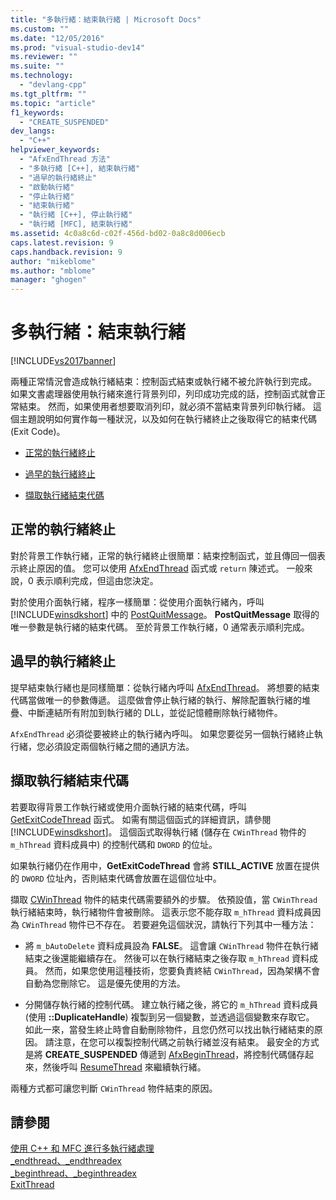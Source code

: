 ```yaml
---
title: "多執行緒：結束執行緒 | Microsoft Docs"
ms.custom: ""
ms.date: "12/05/2016"
ms.prod: "visual-studio-dev14"
ms.reviewer: ""
ms.suite: ""
ms.technology: 
  - "devlang-cpp"
ms.tgt_pltfrm: ""
ms.topic: "article"
f1_keywords: 
  - "CREATE_SUSPENDED"
dev_langs: 
  - "C++"
helpviewer_keywords: 
  - "AfxEndThread 方法"
  - "多執行緒 [C++], 結束執行緒"
  - "過早的執行緒終止"
  - "啟動執行緒"
  - "停止執行緒"
  - "結束執行緒"
  - "執行緒 [C++], 停止執行緒"
  - "執行緒 [MFC], 結束執行緒"
ms.assetid: 4c0a8c6d-c02f-456d-bd02-0a8c8d006ecb
caps.latest.revision: 9
caps.handback.revision: 9
author: "mikeblome"
ms.author: "mblome"
manager: "ghogen"
---
```

# 多執行緒：結束執行緒
[!INCLUDE[vs2017banner](../assembler/inline/includes/vs2017banner.md)]

兩種正常情況會造成執行緒結束：控制函式結束或執行緒不被允許執行到完成。  如果文書處理器使用執行緒來進行背景列印，列印成功完成的話，控制函式就會正常結束。  然而，如果使用者想要取消列印，就必須不當結束背景列印執行緒。  這個主題說明如何實作每一種狀況，以及如何在執行緒終止之後取得它的結束代碼 \(Exit Code\)。  
  
-   [正常的執行緒終止](#_core_normal_thread_termination)  
  
-   [過早的執行緒終止](#_core_premature_thread_termination)  
  
-   [擷取執行緒結束代碼](#_core_retrieving_the_exit_code_of_a_thread)  
  
##  <a name="_core_normal_thread_termination"></a> 正常的執行緒終止  
 對於背景工作執行緒，正常的執行緒終止很簡單：結束控制函式，並且傳回一個表示終止原因的值。  您可以使用 [AfxEndThread](../Topic/AfxEndThread.md) 函式或 `return` 陳述式。  一般來說，0 表示順利完成，但這由您決定。  
  
 對於使用介面執行緒，程序一樣簡單：從使用介面執行緒內，呼叫 [!INCLUDE[winsdkshort](../atl/reference/includes/winsdkshort_md.md)] 中的 [PostQuitMessage](http://msdn.microsoft.com/library/windows/desktop/ms644945)。  **PostQuitMessage** 取得的唯一參數是執行緒的結束代碼。  至於背景工作執行緒，0 通常表示順利完成。  
  
##  <a name="_core_premature_thread_termination"></a> 過早的執行緒終止  
 提早結束執行緒也是同樣簡單：從執行緒內呼叫 [AfxEndThread](../Topic/AfxEndThread.md)。  將想要的結束代碼當做唯一的參數傳遞。  這麼做會停止執行緒的執行、解除配置執行緒的堆疊、中斷連結所有附加到執行緒的 DLL，並從記憶體刪除執行緒物件。  
  
 `AfxEndThread` 必須從要被終止的執行緒內呼叫。  如果您要從另一個執行緒終止執行緒，您必須設定兩個執行緒之間的通訊方法。  
  
##  <a name="_core_retrieving_the_exit_code_of_a_thread"></a> 擷取執行緒結束代碼  
 若要取得背景工作執行緒或使用介面執行緒的結束代碼，呼叫 [GetExitCodeThread](http://msdn.microsoft.com/library/windows/desktop/ms683190) 函式。  如需有關這個函式的詳細資訊，請參閱 [!INCLUDE[winsdkshort](../atl/reference/includes/winsdkshort_md.md)]。  這個函式取得執行緒 \(儲存在 `CWinThread` 物件的 `m_hThread` 資料成員中\) 的控制代碼和 `DWORD` 的位址。  
  
 如果執行緒仍在作用中，**GetExitCodeThread** 會將 **STILL\_ACTIVE** 放置在提供的 `DWORD` 位址內，否則結束代碼會放置在這個位址中。  
  
 擷取 [CWinThread](../mfc/reference/cwinthread-class.md) 物件的結束代碼需要額外的步驟。  依預設值，當 `CWinThread` 執行緒結束時，執行緒物件會被刪除。  這表示您不能存取 `m_hThread` 資料成員因為 `CWinThread` 物件已不存在。  若要避免這個狀況，請執行下列其中一種方法：  
  
-   將 `m_bAutoDelete` 資料成員設為 **FALSE**。  這會讓 `CWinThread` 物件在執行緒結束之後還能繼續存在。  然後可以在執行緒結束之後存取 `m_hThread` 資料成員。  然而，如果您使用這種技術，您要負責終結 `CWinThread`，因為架構不會自動為您刪除它。  這是優先使用的方法。  
  
-   分開儲存執行緒的控制代碼。  建立執行緒之後，將它的 `m_hThread` 資料成員 \(使用 **::DuplicateHandle**\) 複製到另一個變數，並透過這個變數來存取它。  如此一來，當發生終止時會自動刪除物件，且您仍然可以找出執行緒結束的原因。  請注意，在您可以複製控制代碼之前執行緒並沒有結束。  最安全的方式是將 **CREATE\_SUSPENDED** 傳遞到 [AfxBeginThread](../Topic/AfxBeginThread.md)，將控制代碼儲存起來，然後呼叫 [ResumeThread](../Topic/CWinThread::ResumeThread.md) 來繼續執行緒。  
  
 兩種方式都可讓您判斷 `CWinThread` 物件結束的原因。  
  
## 請參閱  
 [使用 C\+\+ 和 MFC 進行多執行緒處理](../parallel/multithreading-with-cpp-and-mfc.md)   
 [\_endthread、\_endthreadex](../c-runtime-library/reference/endthread-endthreadex.md)   
 [\_beginthread、\_beginthreadex](../c-runtime-library/reference/beginthread-beginthreadex.md)   
 [ExitThread](http://msdn.microsoft.com/library/windows/desktop/ms682659)